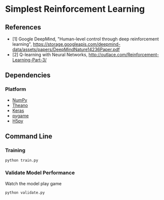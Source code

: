 # Simplest Reinforcement Learning

## References

- [1] Google DeepMind, "Human-level control through deep reinforcement learning", https://storage.googleapis.com/deepmind-data/assets/papers/DeepMindNature14236Paper.pdf
- [2] Q-learning with Neural Networks, http://outlace.com/Reinforcement-Learning-Part-3/

## Dependencies

### Platform

- [NumPy](http://www.numpy.org)
- [Theano](http://deeplearning.net/software/theano/index.html)
- [Keras](http://keras.io/)
- [pygame](http://www.pygame.org/hifi.html)
- [H5py](http://www.h5py.org/)

## Command Line

### Training
```
python train.py
```
### Validate Model Performance
Watch the model play game
```
python validate.py
```
